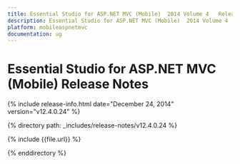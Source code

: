 ```yaml
---
title: Essential Studio for ASP.NET MVC (Mobile)  2014 Volume 4   Release Notes  
description: Essential Studio for ASP.NET MVC (Mobile)  2014 Volume 4   Release Notes  
platform: mobileaspnetmvc
documentation: ug
---
```


# Essential Studio for ASP.NET MVC (Mobile)  Release Notes  

{% include release-info.html date="December 24, 2014"  version="v12.4.0.24" %} 


{% directory path: _includes/release-notes/v12.4.0.24 %}

{% include {{file.url}} %}

{% enddirectory %}